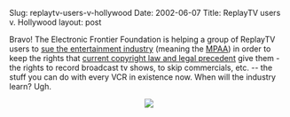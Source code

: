 Slug: replaytv-users-v-hollywood
Date: 2002-06-07
Title: ReplayTV users v. Hollywood
layout: post

Bravo! The Electronic Frontier Foundation is helping a group of ReplayTV users to <a href="http://www.eff.org/IP/Video/Newmark_v_Turner/">sue the entertainment industry</a> (meaning the <a href="http://www.mpaa.org/home.htm">MPAA</a>) in order to keep the rights that <a href="http://www.eff.org/IP/eff_fair_use_faq.html">current copyright law and legal precedent</a> give them - the rights to record broadcast tv shows, to skip commercials, etc. -- the stuff you can do with every VCR in existence now. When will the industry learn? Ugh.
<div align="center"><a href="http://www.mpaa.org/home.htm"><img border="0" src="http://media.redmonk.net/images/celebrateGreed.jpg" /></a></div>
